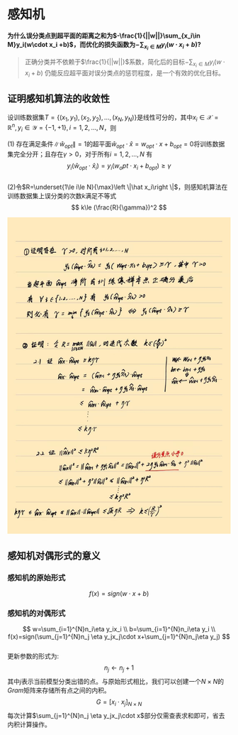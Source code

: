 # 感知机
**为什么误分类点到超平面的距离之和为$-\frac{1}{||w||}\sum_{x_i\in M}y_i(w\cdot x_i +b)$，而优化的损失函数为$-\sum_{x_i\in M}y_i(w\cdot x_i +b)$?**  

>正确分类并不依赖于$\frac{1}{||w||}$系数，简化后的目标$-\sum_{x_i\in M}y_i(w\cdot x_i +b)$ 仍能反应超平面对误分类点的惩罚程度，是一个有效的优化目标。

## 证明感知机算法的收敛性  
设训练数据集$T=\{(x_1,y_1),(x_2,y_2),\dots,(x_N,y_N)\}$是线性可分的，其中$x_i\in \mathcal{X}=\mathbb{R}^n,y_i\in \mathcal{Y}=\{-1,+1\},i=1,2,\dots,N$，则 

$(1)$ 存在满足条件$\left \|\hat{w}_{opt} \right \|=1$的超平面$\hat w_{opt} \cdot \hat x=w_{opt}\cdot x+b_{opt}=0$将训练数据集完全分开；且存在$\gamma>0$，对于所有$i=1,2,\dots,N$ 有
$$
y_i(\hat w_{opt}\cdot \hat x_i)=y_i(w_opt\cdot x_i+b_{opt})\ge\gamma
$$  
$(2)$令$R=\underset{1\le i\le N}{\max}\left \|\hat x_i\right \|$，则感知机算法在训练数据集上误分类的次数$k$满足不等式
$$
k\le (\frac{R}{\gamma})^2
$$

![alt text](fe8a105a675d77a09e7aafa20cd08f5.jpg)

## 感知机对偶形式的意义 
### 感知机的原始形式  
$$
f(x)=sign(w\cdot x+b)
$$
### 感知机的对偶形式
$$
w=\sum_{i=1}^{N}n_i\eta y_ix_i \\
b=\sum_{i=1}^{N}n_i\eta y_i  \\
f(x)=sign(\sum_{j=1}^{N}n_j \eta y_jx_j\cdot x+\sum_{j=1}^{N}n_j\eta y_j)
$$  
更新参数的形式为:
$$
n_j \gets n_j + 1
$$
其中$j$表示当前模型分类出错的点。与原始形式相比，我们可以创建一个$N\times N$的$Gram$矩阵来存储所有点之间的内积。
$$
G=[x_i\cdot x_j]_{N\times N}
$$
每次计算$\sum_{j=1}^{N}n_j \eta y_jx_j\cdot x$部分仅需查表求和即可，省去内积计算操作。
